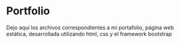 # Portfolio

Dejo aquí los archivos correspondientes a mi portafolio, página web estática, desarrollada utilizando html, css y el framework bootstrap
